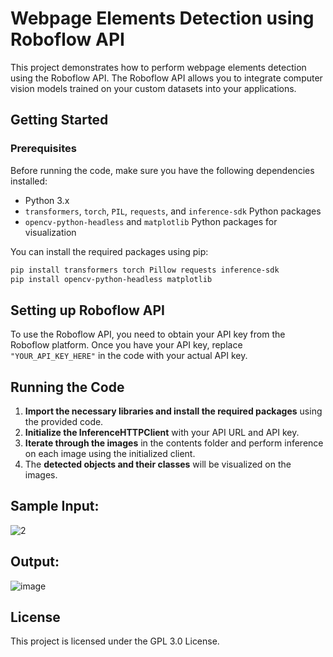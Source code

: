 # Webpage Elements Detection using Roboflow API

This project demonstrates how to perform webpage elements detection using the Roboflow API. The Roboflow API allows you to integrate computer vision models trained on your custom datasets into your applications.

## Getting Started

### Prerequisites

Before running the code, make sure you have the following dependencies installed:

- Python 3.x
- `transformers`, `torch`, `PIL`, `requests`, and `inference-sdk` Python packages
- `opencv-python-headless` and `matplotlib` Python packages for visualization

You can install the required packages using pip:

```bash
pip install transformers torch Pillow requests inference-sdk
pip install opencv-python-headless matplotlib
```
## Setting up Roboflow API

To use the Roboflow API, you need to obtain your API key from the Roboflow platform. Once you have your API key, replace `"YOUR_API_KEY_HERE"` in the code with your actual API key.

## Running the Code

1. **Import the necessary libraries and install the required packages** using the provided code.
2. **Initialize the InferenceHTTPClient** with your API URL and API key.
3. **Iterate through the images** in the contents folder and perform inference on each image using the initialized client.
4. The **detected objects and their classes** will be visualized on the images.

## Sample Input: 
![2](https://github.com/Dharinesh/WebPage-elements-Detector-using-Computer-Vison/assets/108059896/20d8c622-a559-4ae1-a9cf-df2a3fe92d21)

## Output: 
![image](https://github.com/Dharinesh/WebPage-elements-Detector-using-Computer-Vison/assets/108059896/124d3789-b8e4-4fb3-a625-9bbcf4b97168)


## License

This project is licensed under the GPL 3.0 License.
